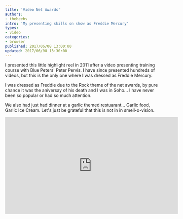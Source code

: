 ```yaml
---
title: 'Video Net Awards'
authors:
- thebeebs
intro: 'My presenting skills on show as Freddie Mercury'
types:
- video
categories:
- browser
published: 2017/06/08 13:00:00
updated: 2017/06/08 13:30:00
---
```


I presented this little highlight reel in 2011 after a video presenting training course with Blue Peters' Peter Pervis. I have since presented hundreds of videos, but this is the only one where I was dressed as Freddie Mercury.

I was dressed as Freddie due to the Rock theme of the net awards, by pure chance it was the aniversay of his death and I was in Soho... I have never been so popular or had so much attention.

We also had just had dinner at a garlic themed restuarant... Garlic food, Garlic Ice Cream. Let's just be grateful that this is not in in smell-o-vision.

<iframe width="560" height="315" src="https://www.youtube.com/embed/SC-dIQhZ9h0?ecver=1" frameborder="0" allowfullscreen></iframe>

